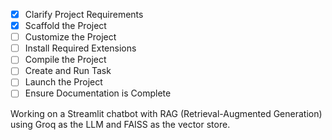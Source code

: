- [x] Clarify Project Requirements
- [x] Scaffold the Project
- [ ] Customize the Project
- [ ] Install Required Extensions
- [ ] Compile the Project
- [ ] Create and Run Task
- [ ] Launch the Project
- [ ] Ensure Documentation is Complete

Working on a Streamlit chatbot with RAG (Retrieval-Augmented Generation) using Groq as the LLM and FAISS as the vector store.
